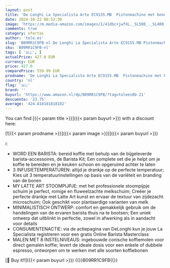 ```yaml
---
layout: post
title: 'De Longhi La Specialista Arte EC9155.MB  Pistonmachine met bonenmaler en My Latte Art Stoompijpje  Inclusief Barista Kit  Zwart'
date: 2024-10-22 00:52:30
image: 'https://m.media-amazon.com/images/I/41dbc+jwfXL._SL500_._SL400_.jpg'
comments: true
category: ofertas
author: 'tole.es'
slug: 'B09RR1C9FB-nl De Longhi La Specialista Arte EC9155.MB Pistonmachine met...'
sku: 'B09RR1C9FB-nl'
tags: [ '🇳🇱', ]
actualPrice: 427.0 EUR
currency: EUR
price: 427.0
comparePrice: 559.99 EUR
prodname: 'De Longhi La Specialista Arte EC9155.MB  Pistonmachine met bonenmaler en My Latte Art Stoompijpje  Inclusief Barista Kit  Zwart'
country: 'nl'
flag: '🇳🇱'
brand: ''
buyurl: 'https://www.amazon.nl/dp/B09RR1C9FB/?tag=tolees0b-21'
descuento: '23.75'
average: '424.818181818182'
---
```


You can find [{{< param title >}}]({{< param buyurl >}}) with a discount here:

[![{{< param prodname >}}]({{< param image >}})]({{< param buyurl >}})

ℹ️:

- WORD EEN BARISTA: bereid koffie met behulp van de bijgeleverde barista-accessoires, de Barista Kit; Een complete set die je helpt om je koffie te bereiden en je keuken schoon en opgeruimd achter te laten
- 3 INFUSIETEMPERATUREN: altijd je drankje op de perfecte temperatuur; Kies uit 3 temperatuurinstellingen op basis van de variëteit en branding van de bonen
- MY LATTE ART STOOMPIJPJE: met het professionele stoompijpje schuim je perfect, romige en fluweelzachte melkschuim; Creëer je perfecte drankje met Latte Art kunst en ervaar de textuur van zijdezacht microschuim; Ook geschikt voor plantaardige varianten van melk
- MINIMALISTISCH ONTWERP: comfort en gemakkelijk gebruik om de handelingen van de ervaren barista thuis na te bootsen; Een uniek ontwerp dat uitblinkt in perfectie, zowel in afwerking als in aandacht voor details
- CONSUMENTENACTIE: via de actiepagina van DeLonghi kun je jouw La Specialista registreren voor een gratis Online Barista Masterclass
- MALEN MET 8 INSTELNIVEAUS: ingebouwde conische koffiemolen voor direct gemalen koffie; levert de ideale dosis voor een enkele of dubbele espresso, ontworpen om te werken met alle soorten koffiebonen

[🛒 Buy it!!]({{< param buyurl >}})
{{<world>}}B09RR1C9FB{{</world>}}
